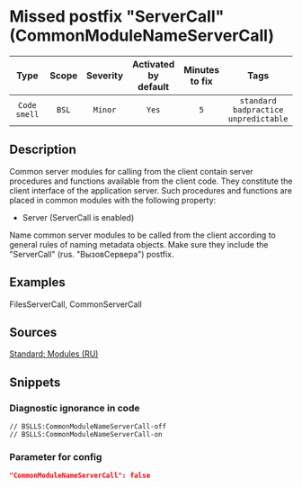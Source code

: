 # Missed postfix "ServerCall" (CommonModuleNameServerCall)

|     Type     | Scope | Severity | Activated<br>by default | Minutes<br>to fix |                            Tags                            |
|:------------:|:-----:|:--------:|:-----------------------------:|:-----------------------:|:----------------------------------------------------------:|
| `Code smell` | `BSL` | `Minor`  |             `Yes`             |           `5`           | `standard`<br>`badpractice`<br>`unpredictable` |

<!-- Блоки выше заполняются автоматически, не трогать -->
## Description
<!-- Описание диагностики заполняется вручную. Необходимо понятным языком описать смысл и схему работу -->

Common server modules for calling from the client contain server procedures and functions available from the client code. They constitute the client interface of the application server. Such procedures and functions are placed in common modules with the following property:

* Server (ServerCall is enabled)

Name common server modules to be called from the client according to general rules of naming metadata objects. Make sure they include the "ServerCall" (rus. "ВызовСервера") postfix.

## Examples
<!-- В данном разделе приводятся примеры, на которые диагностика срабатывает, а также можно привести пример, как можно исправить ситуацию -->

FilesServerCall, CommonServerCall

## Sources
<!-- Необходимо указывать ссылки на все источники, из которых почерпнута информация для создания диагностики -->


[Standard: Modules (RU)](https://its.1c.ru/db/v8std#content:469:hdoc:2.2)

## Snippets

<!-- Блоки ниже заполняются автоматически, не трогать -->
### Diagnostic ignorance in code

```bsl
// BSLLS:CommonModuleNameServerCall-off
// BSLLS:CommonModuleNameServerCall-on
```

### Parameter for config

```json
"CommonModuleNameServerCall": false
```
